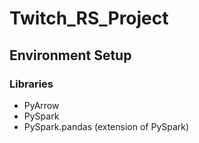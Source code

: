 # Twitch_RS_Project

## Environment Setup

### Libraries
* PyArrow
* PySpark
* PySpark.pandas (extension of PySpark)
